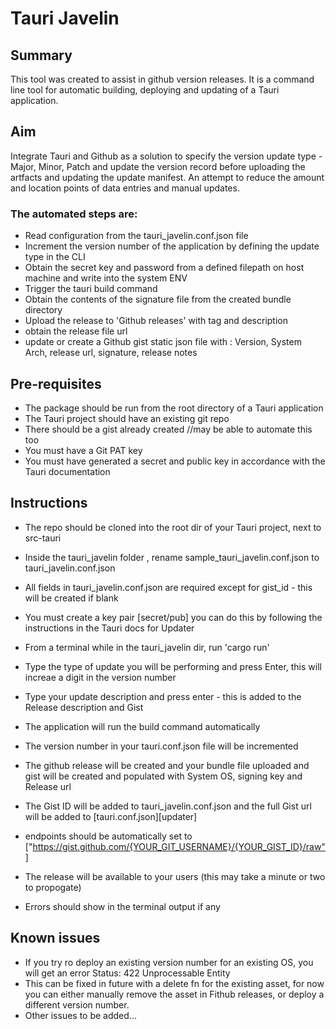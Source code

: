 # Tauri Javelin

## Summary

This tool was created to assist in github version releases.
It is a command line tool for automatic building, deploying and updating of a Tauri application.

## Aim

Integrate Tauri and Github as a solution to specify the version update type - Major, Minor, Patch and update the version record before uploading the artfacts and updating the update manifest.
An attempt to reduce the amount and location points of data entries and manual updates.

### The automated steps are:

- Read configuration from the tauri_javelin.conf.json file
- Increment the version number of the application by defining the update type in the CLI
- Obtain the secret key and password from a defined filepath on host machine and write into the system ENV
- Trigger the tauri build command
- Obtain the contents of the signature file from the created bundle directory
- Upload the release to 'Github releases' with tag and description
- obtain the release file url
- update or create a Github gist static json file with : Version, System Arch, release url, signature, release notes

## Pre-requisites

- The package should be run from the root directory of a Tauri application
- The Tauri project should have an existing git repo
- There should be a gist already created //may be able to automate this too
- You must have a Git PAT key
- You must have generated a secret and public key in accordance with the Tauri documentation

## Instructions

- The repo should be cloned into the root dir of your Tauri project, next to src-tauri
- Inside the tauri_javelin folder , rename sample_tauri_javelin.conf.json to tauri_javelin.conf.json
- All fields in tauri_javelin.conf.json are required except for gist_id - this will be created if blank
- You must create a key pair [secret/pub] you can do this by following the instructions in the Tauri docs for Updater
- From a terminal while in the tauri_javelin dir, run 'cargo run'
- Type the type of update you will be performing and press Enter, this will increae a digit in the version number
- Type your update description and press enter - this is added to the Release description and Gist

- The application will run the build command automatically
- The version number in your tauri.conf.json file will be incremented
- The github release will be created and your bundle file uploaded and gist will be created and populated with System OS, signing key and Release url
- The Gist ID will be added to tauri_javelin.conf.json and the full Gist url will be added to [tauri.conf.json][updater]
- endpoints should be automatically set to ["https://gist.github.com/{YOUR_GIT_USERNAME}/{YOUR_GIST_ID}/raw"]
- The release will be available to your users (this may take a minute or two to propogate)

- Errors should show in the terminal output if any

## Known issues

- If you try ro deploy an existing version number for an existing OS, you will get an error Status: 422 Unprocessable Entity
- This can be fixed in future with a delete fn for the existing asset, for now you can either manually remove the asset in Fithub releases, or deploy a different version number.
- Other issues to be added...
